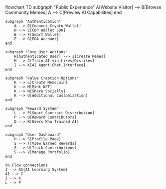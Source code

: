 flowchart TD
    subgraph "Public Experience"
        A[Website Visitor] --> B[Browse Community Memes]
        A --> C[Preview AI Capabilities]
    end

    subgraph "Authentication"
        A --> D[Connect Crypto Wallet]
        D --> E[CDP Wallet SDK]
        E --> F[Smart Wallet]
        E --> G[EOA Account]
    end

    subgraph "Core User Actions"
        H[Authenticated User] --> I[Create Memes]
        H --> J[Train AI via Likes/Dislikes]
        I --> K[AI Agent Chat Interface]
    end

    subgraph "Value Creation Options"
        K --> L[Create Memecoin]
        K --> M[Mint NFT]
        K --> N[Share Socially]
        K --> O[Additional Customization]
    end

    subgraph "Reward System"
        L --> P[Smart Contract Distribution]
        P --> Q[Reward Contributors]
        Q --> R[Users Who Trained AI]
    end

    subgraph "User Dashboard"
        H --> S[Profile Page]
        S --> T[View Earned Rewards]
        S --> U[Track Contributions]
        S --> V[Manage Portfolio]
    end

    %% Flow connections
    J --> AI{AI Learning System}
    AI --> I
    I --> K
    L --> P

    